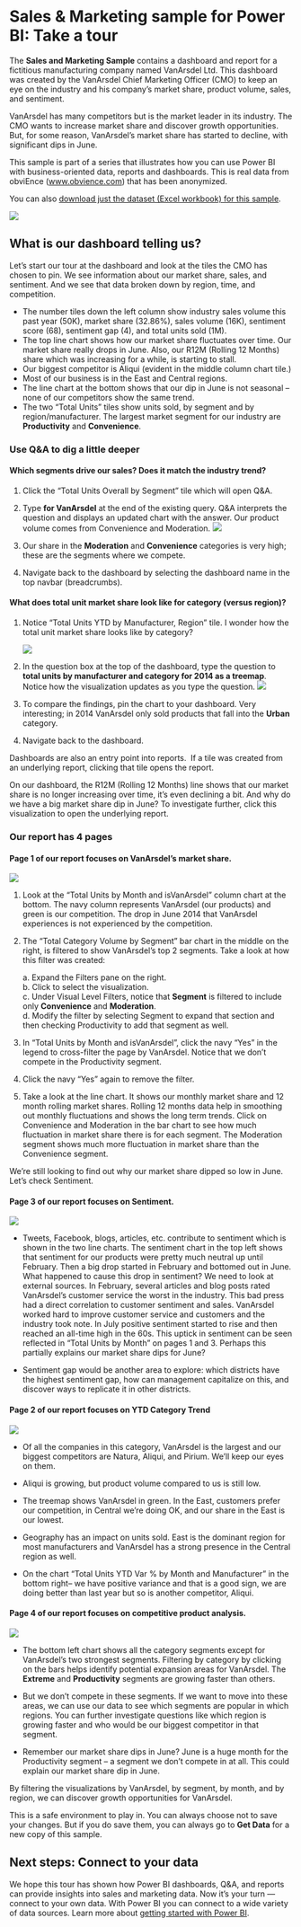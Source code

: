 ﻿<properties
   pageTitle="Sales & Marketing sample for Power BI: Take a tour"
   description="Sales & Marketing sample for Power BI: Take a tour"
   services="powerbi"
   documentationCenter=""
   authors="mihart"
   manager="erikre"
   backup=""
   editor=""
   tags=""
   qualityFocus="no"
   qualityDate=""/>

<tags
   ms.service="powerbi"
   ms.devlang="NA"
   ms.topic="article"
   ms.tgt_pltfrm="NA"
   ms.workload="powerbi"
   ms.date="04/27/2017"
   ms.author="mihart"/>

# Sales & Marketing sample for Power BI: Take a tour  

The **Sales and Marketing Sample** contains a dashboard and report for a fictitious manufacturing company named VanArsdel Ltd. This dashboard was created by the VanArsdel Chief Marketing Officer (CMO) to keep an eye on the industry and his company’s market share, product volume, sales, and sentiment.

VanArsdel has many competitors but is the market leader in its industry. The CMO wants to increase market share and discover growth opportunities. But, for some reason, VanArsdel’s market share has started to decline, with significant dips in June.

This sample is part of a series that illustrates how you can use Power BI with business-oriented data, reports and dashboards. This is real data from obviEnce (www.obvience.com) that has been anonymized.

You can also [download just the dataset (Excel workbook) for this sample](powerbi.service.sample,datasets.md).

![](media/powerbi-sample-sales-and-marketing-take-a-tour/sales1.png)

## What is our dashboard telling us?  
Let’s start our tour at the dashboard and look at the tiles the CMO has chosen to pin. We see information about our market share, sales, and sentiment. And we see that data broken down by region, time, and competition.

-   The number tiles down the left column show industry sales volume this past year (50K), market share (32.86%), sales volume (16K), sentiment score (68), sentiment gap (4), and total units sold (1M).
-   The top line chart shows how our market share fluctuates over time. Our market share really drops in June. Also, our R12M (Rolling 12 Months) share which was increasing for a while, is starting to stall.
-   Our biggest competitor is Aliqui (evident in the middle column chart tile.)
-   Most of our business is in the East and Central regions.
-   The line chart at the bottom shows that our dip in June is not seasonal – none of our competitors show the same trend.
-   The two “Total Units” tiles show units sold, by segment and by region/manufacturer. The largest market segment for our industry are **Productivity** and **Convenience**.

### Use Q&A to dig a little deeper  
#### Which segments drive our sales? Does it match the industry trend?  
1.  Click the “Total Units Overall by Segment” tile which will open Q&A.

2.  Type **for VanArsdel** at the end of the existing query. Q&A interprets the question and displays an updated chart with the answer. Our product volume comes from Convenience and Moderation.
    ![](media/powerbi-sample-sales-and-marketing-take-a-tour/sales2.png)

3.  Our share in the **Moderation** and **Convenience** categories is very high; these are the segments where we compete.

4.  Navigate back to the dashboard by selecting the dashboard name in the top navbar (breadcrumbs).

#### What does total unit market share look like for category (versus region)?  
1.  Notice “Total Units YTD by Manufacturer, Region” tile. I wonder how the total unit market share looks like by category? 

    ![](media/powerbi-sample-sales-and-marketing-take-a-tour/sales3.png)

2.  In the question box at the top of the dashboard, type the question to **total units by manufacturer and category for 2014 as a treemap**. Notice how the visualization updates as you type the question.
    ![](media/powerbi-sample-sales-and-marketing-take-a-tour/totalUnitsByManufacturerAndCategoryFor2014AsATreemap.png)

3.  To compare the findings, pin the chart to your dashboard. Very interesting; in 2014 VanArsdel only sold products that fall into the **Urban** category.

4.  Navigate back to the dashboard.

Dashboards are also an entry point into reports.  If a tile was created from an underlying report, clicking that tile opens the report. 

On our dashboard, the R12M (Rolling 12 Months) line shows that our market share is no longer increasing over time, it’s even declining a bit. And why do we have a big market share dip in June? To investigate further, click this visualization to open the underlying report.

### Our report has 4 pages  
#### Page 1 of our report focuses on VanArsdel’s market share.   
![](media/powerbi-sample-sales-and-marketing-take-a-tour/sales5.png)

1.  Look at the “Total Units by Month and isVanArsdel” column chart at the bottom. The navy column represents VanArsdel (our products) and green is our competition. The drop in June 2014 that VanArsdel experiences is not experienced by the competition.

2.  The “Total Category Volume by Segment” bar chart in the middle on the right, is filtered to show VanArsdel’s top 2 segments. Take a look at how this filter was created:  

	a.  Expand the Filters pane on the right.  
    b.  Click to select the visualization.  
    c.  Under Visual Level Filters, notice that **Segment** is filtered to include only **Convenience** and **Moderation**.  
    d.  Modify the filter by selecting Segment to expand that section and then checking Productivity to add that segment as well.  

3.  In “Total Units by Month and isVanArsdel”, click the navy “Yes” in the legend to cross-filter the page by VanArsdel. Notice that we don’t compete in the Productivity segment.

4.  Click the navy “Yes” again to remove the filter.

5.  Take a look at the line chart. It shows our monthly market share and 12 month rolling market shares. Rolling 12 months data help in smoothing out monthly fluctuations and shows the long term trends. Click on Convenience and Moderation in the bar chart to see how much fluctuation in market share there is for each segment. The Moderation segment shows much more fluctuation in market share than the Convenience segment.

We’re still looking to find out why our market share dipped so low in June. Let’s check Sentiment.

#### Page 3 of our report focuses on Sentiment.  
![](media/powerbi-sample-sales-and-marketing-take-a-tour/sales6.png)

-   Tweets, Facebook, blogs, articles, etc. contribute to sentiment which is shown in the two line charts. The sentiment chart in the top left shows that sentiment for our products were pretty much neutral up until February. Then a big drop started in February and bottomed out in June. What happened to cause this drop in sentiment? We need to look at external sources. In February, several articles and blog posts rated VanArsdel’s customer service the worst in the industry. This bad press had a direct correlation to customer sentiment and sales. VanArsdel worked hard to improve customer service and customers and the industry took note. In July positive sentiment started to rise and then reached an all-time high in the 60s. This uptick in sentiment can be seen reflected in “Total Units by Month” on pages 1 and 3. Perhaps this partially explains our market share dips for June?

-   Sentiment gap would be another area to explore: which districts have the highest sentiment gap, how can management capitalize on this, and discover ways to replicate it in other districts.

#### Page 2 of our report focuses on YTD Category Trend  
![](media/powerbi-sample-sales-and-marketing-take-a-tour/reportPage2.png)

-   Of all the companies in this category, VanArsdel is the largest and our biggest competitors are Natura, Aliqui, and Pirium. We’ll keep our eyes on them.

-   Aliqui is growing, but product volume compared to us is still low.

-   The treemap shows VanArsdel in green. In the East, customers prefer our competition, in Central we’re doing OK, and our share in the East is our lowest.

-   Geography has an impact on units sold. East is the dominant region for most manufacturers and VanArsdel has a strong presence in the Central region as well.

-   On the chart “Total Units YTD Var % by Month and Manufacturer” in the bottom right– we have positive variance and that is a good sign, we are doing better than last year but so is another competitor, Aliqui.

#### Page 4 of our report focuses on competitive product analysis.  
![](media/powerbi-sample-sales-and-marketing-take-a-tour/sales8.png)

-   The bottom left chart shows all the category segments except for VanArsdel’s two strongest segments. Filtering by category by clicking on the bars helps identify potential expansion areas for VanArsdel. The **Extreme** and **Productivity** segments are growing faster than others.

-   But we don’t compete in these segments. If we want to move into these areas, we can use our data to see which segments are popular in which regions. You can further investigate questions like which region is growing faster and who would be our biggest competitor in that segment.

-   Remember our market share dips in June? June is a huge month for the Productivity segment – a segment we don’t compete in at all. This could explain our market share dip in June.

By filtering the visualizations by VanArsdel, by segment, by month, and by region, we can discover growth opportunities for VanArsdel.

This is a safe environment to play in. You can always choose not to save your changes. But if you do save them, you can always go to **Get Data** for a new copy of this sample.

## Next steps: Connect to your data  
We hope this tour has shown how Power BI dashboards, Q&A, and reports can provide insights into sales and marketing data. Now it’s your turn — connect to your own data. With Power BI you can connect to a wide variety of data sources. Learn more about [getting started with Power BI](powerbi-service-get-started.md).  
